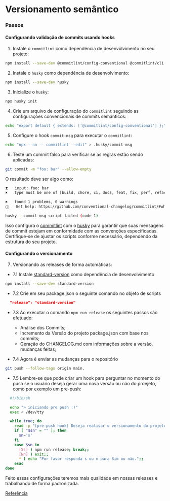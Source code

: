# Versionamento semântico

### Passos

#### Configurando validação de commits usando hooks

1. Instale o `commitlint` como dependência de desenvolvimento no seu projeto:

```bash
npm install --save-dev @commitlint/config-conventional @commitlint/cli
```

2. Instale o `husky` como dependência de desenvolvimento:

```bash
npm install --save-dev husky
```

3. Inicialize o `husky`:

```bash
npx husky init
```

4. Crie um arquivo de configuração do `commitlint` seguindo as configurações convencionais de commits semânticos:

```bash
echo "export default { extends: ['@commitlint/config-conventional'] };" > commitlint.config.js
```

5. Configure o hook `commit-msg` para executar o `commitlint`:

```bash
echo "npx --no -- commitlint --edit" > .husky/commit-msg
```

6. Teste um commit falso para verificar se as regras estão sendo aplicadas:

```bash
git commit -m "foo: bar" --allow-empty
```

O resultado deve ser algo como:
```bash
⧗   input: foo: bar
✖   type must be one of [build, chore, ci, docs, feat, fix, perf, refactor, revert, style, test] [type-enum]

✖   found 1 problems, 0 warnings
ⓘ   Get help: https://github.com/conventional-changelog/commitlint/#what-is-commitlint

husky - commit-msg script failed (code 1)
```

Isso configura o [commitlint](2) com o [husky](3) para garantir que suas mensagens de commit estejam em conformidade com as convenções especificadas. Certifique-se de ajustar os scripts conforme necessário, dependendo da estrutura do seu projeto.

#### Configurando o versionamento
7. Versionando as releases de forma automáticas:
  - 7.1 Instale [standard-version](1) como dependência de desenvolvimento
  ```bash
  npm install --save-dev standard-version
  ```

  - 7.2 Crie em seu package.json o seguinte comando no objeto de scripts
  ```json
    "release": "standard-version"
  ```

  - 7.3 Ao executar o comando `npm run release` os seguintes passos são efetuado:
    - Análise dos Commits;
    - Incremento da Versão do projeto package.json com base nos commits;
    - Geração do CHANGELOG.md com informações sobre a versão, mudanças feitas;

  - 7.4 Agora é enviar as mudanças para o repositório
  ```bash
  git push --follow-tags origin main.
  ```
  - 7.5 Lembre-se que pode criar um hook para perguntar no momento do push se o usuário deseja gerar uma nova versão ou não do proejeto, como por exemplo um pre-push:
  ```bash
    #!/bin/sh

    echo "> iniciando pre push :)"
    exec < /dev/tty

    while true; do
      read -p "[pre-push hook] Deseja realisar o versionamento do projeto? (s/n)" sn
      if [ "$sn" = "" ]; then
        sn='s'
      fi
      case $sn in
        [Ss] ) npm run release; break;;
        [Nn] ) exit;;
        * ) echo "Por favor responda s ou n para Sim ou não.";;
      esac
  done

  ```

Feito essas configurações teremos mais qualidade em nossas releases e trabalhando de forma padronizada.

[Referência](2)

[1]: https://github.com/conventional-changelog/standard-version
[2]: https://commitlint.js.org/guides/getting-started.html
[3]: https://typicode.github.io/husky/
